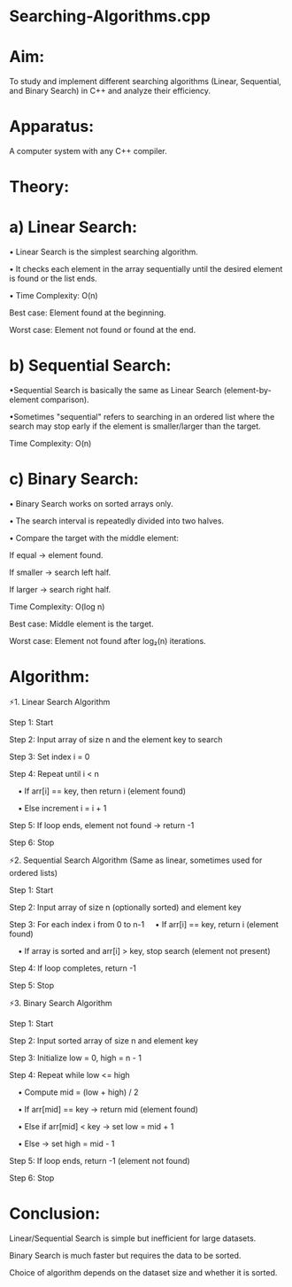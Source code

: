 # Searching-Algorithms.cpp

# Aim:

To study and implement different searching algorithms (Linear, Sequential, and Binary Search) in C++ and analyze their efficiency.

# Apparatus:

A computer system with any C++ compiler.

# Theory:

# a) Linear Search:

• Linear Search is the simplest searching algorithm.

• It checks each element in the array sequentially until the desired element is found or the list ends.

• Time Complexity: O(n)

Best case: Element found at the beginning.

Worst case: Element not found or found at the end.

# b) Sequential Search:

•Sequential Search is basically the same as Linear Search (element-by-element comparison).

•Sometimes "sequential" refers to searching in an ordered list where the search may stop early if the element is smaller/larger than the target.

Time Complexity: O(n)

# c) Binary Search:

• Binary Search works on sorted arrays only.

• The search interval is repeatedly divided into two halves.

• Compare the target with the middle element:

If equal → element found.

If smaller → search left half.

If larger → search right half.


Time Complexity: O(log n)

Best case: Middle element is the target.

Worst case: Element not found after log₂(n) iterations.

# Algorithm:

⚡1. Linear Search Algorithm

Step 1: Start

Step 2: Input array of size n and the element key to search

Step 3: Set index i = 0

Step 4: Repeat until i < n

    • If arr[i] == key, then return i (element found)
    
    • Else increment i = i + 1
    
Step 5: If loop ends, element not found → return -1

Step 6: Stop

⚡2. Sequential Search Algorithm
(Same as linear, sometimes used for ordered lists)

Step 1: Start

Step 2: Input array of size n (optionally sorted) and element key

Step 3: For each index i from 0 to n-1
    • If arr[i] == key, return i (element found)
    
    • If array is sorted and arr[i] > key, stop search (element not present)
    
Step 4: If loop completes, return -1

Step 5: Stop

⚡3. Binary Search Algorithm

Step 1: Start

Step 2: Input sorted array of size n and element key

Step 3: Initialize low = 0, high = n - 1

Step 4: Repeat while low <= high

    • Compute mid = (low + high) / 2
    
    • If arr[mid] == key → return mid (element found)
    
    • Else if arr[mid] < key → set low = mid + 1
    
    • Else → set high = mid - 1
    
Step 5: If loop ends, return -1 (element not found)

Step 6: Stop

# Conclusion:
Linear/Sequential Search is simple but inefficient for large datasets.

Binary Search is much faster but requires the data to be sorted.

Choice of algorithm depends on the dataset size and whether it is sorted.
